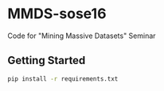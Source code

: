 # MMDS-sose16
Code for "Mining Massive Datasets" Seminar

## Getting Started

```bash
pip install -r requirements.txt
```
